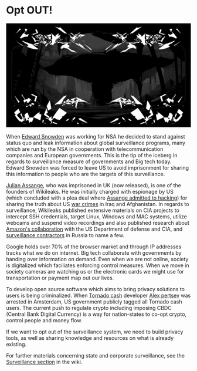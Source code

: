 # Opt OUT!

![](pics/landscape2.gif)

When [Edward Snowden](https://www.whistleblowers.org/whistleblowers/edward-snowden/) was working for NSA he decided to stand against status quo and leak information about global surveillance programs, 
many which are run by the NSA in cooperation with telecommunication companies and European governments. This is the tip of the iceberg in regards to surveillance measure of governments and Big tech today. 
Edward Snowden was forced to leave US to avoid imprisonment for sharing this information to people who are the targets of this surveillance. 

[Julian Assange](https://www.freeassange.net/), who was imprisoned in UK (now released), is one of the founders of Wikileaks. He was initially charged with espionage by US (which concluded with a plea deal 
where [Assange admitted to hacking](https://www.bbc.com/news/articles/c511y42z1p7o)) for sharing the truth about US [war crimes](https://wikileaks.org/+-War-Military-+.html) in Iraq and Afghanistan. 
In regards to surveillance, Wikileaks published extensive materials on CIA projects to intercept SSH credentials, target Linux, Windows and MAC systems, utilize webcams and suspend video recordings and also 
published research about [Amazon's collaboration](https://wikileaks.org/amazon-atlas/) with the US Department of defense and CIA, and [surveillance contractors](https://wikileaks.org//spyfiles/russia/) in 
Russia to name a few. 

Google holds over 70% of the browser market and through IP addresses tracks what we do on internet. Big tech collaborate with governments by handing over information on demand. Even when we are not online, 
society is digitalized which faciliates enforcing control measures. When we move in society cameras are watching us or the electronic cards we might use for transportation or payment map out our lives. 

To develop open source software which aims to bring privacy solutions to users is being criminalized. When [Tornado cash](tornado.cash) developer [Alex pertsev](https://www.freealex.nl/) was arrested in
 Amsterdam, US government publicly tagged all Tornado cash users. The current push to regulate crypto including imposing CBDC (Central Bank Digital Currency) is a way for nation-states to co-opt crypto, 
control people and money flow.

If we want to opt out of the surveillance system, we need to build privacy tools, as well as sharing knowledge and resources on what is already existing. 
  
For further materials concerning state and corporate surveillance, see the [Surveillance section](./surveillance_intro.md) in the wiki.


